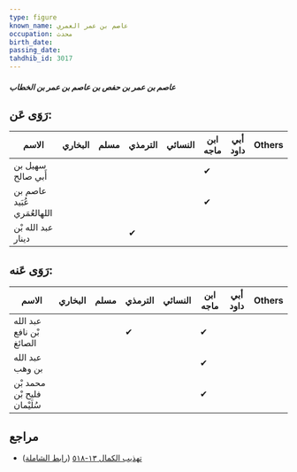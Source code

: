 ```yaml
---
type: figure
known_name: عاصم بن عمر العمري
occupation: محدث
birth_date:
passing_date:
tahdhib_id: 3017
---
```

##### عاصم بن عمر بن حفص بن عاصم بن عمر بن الخطاب

## رَوَى عَن:
| الاسم                       | البخاري | مسلم | الترمذي | النسائي | ابن ماجه | أبي داود | Others |
| --------------------------- | ------- | ---- | ------- | ------- | -------- | -------- | ------ |
| سهيل بن أَبي صالح           |         |      |         |         | ✔        |          |        |
| عاصم بن عُبَيد اللهالعُمَري |         |      |         |         | ✔        |          |        |
| عبد الله بْن دينار          |         |      | ✔       |         |          |          |        |
## رَوَى عَنه:
| الاسم                       | البخاري | مسلم | الترمذي | النسائي | ابن ماجه | أبي داود | Others |
| --------------------------- | ------- | ---- | ------- | ------- | -------- | -------- | ------ |
| عبد الله بْن نافع الصائغ    |         |      | ✔       |         | ✔        |          |        |
| عبد الله بن وهب             |         |      |         |         | ✔        |          |        |
| محمد بْن فليح بْن سُلَيْمان |         |      |         |         | ✔        |          |        |
## مراجع
- [تهذيب الكمال ١٣-٥١٨](obsidian://open?vault=Tahdhib-al-Kamal&file=Figures/٣٠١٧-عاصم%20بن%20عمر%20بن%20حفص%20بن%20عاصم%20بن%20عمر%20بن%20الخطاب) ([رابط الشاملة](https://shamela.ws/book/3722/6899))